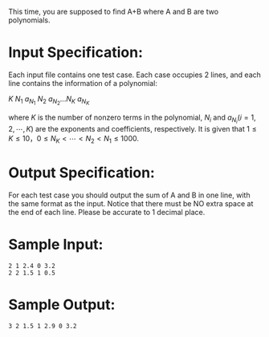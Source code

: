 This time, you are supposed to find A+B where A and B are two polynomials.

# Input Specification:

Each input file contains one test case. Each case occupies 2 lines, and each line contains the information of a polynomial: 

$K \  N_1 \ a_{N_1} \ N_2 \ a_{N_2} ... N_K \ a_{N_K}$

where $K$ is the number of nonzero terms in the polynomial, $N_i$ and $a_{N_i} (i=1,2,⋯,K)$ are the exponents and coefficients, respectively. It is given that $1≤K≤10，0≤N_K<⋯<N_2<N_1≤1000$.

# Output Specification:

For each test case you should output the sum of A and B in one line, with the same format as the input. Notice that there must  be NO extra space at the end of each line. Please be accurate to 1  decimal place.

# Sample Input:

```
2 1 2.4 0 3.2
2 2 1.5 1 0.5
```

# Sample Output:

```
3 2 1.5 1 2.9 0 3.2
```